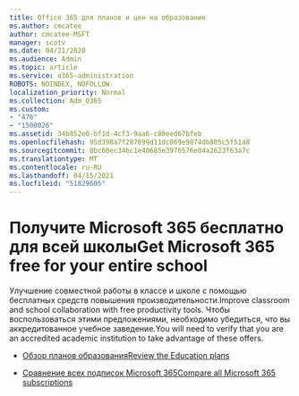 ```yaml
---
title: Office 365 для планов и цен на образование
ms.author: cmcatee
author: cmcatee-MSFT
manager: scotv
ms.date: 04/21/2020
ms.audience: Admin
ms.topic: article
ms.service: o365-administration
ROBOTS: NOINDEX, NOFOLLOW
localization_priority: Normal
ms.collection: Adm_O365
ms.custom:
- "476"
- "1500026"
ms.assetid: 34b852e0-bf1d-4cf3-9aa6-c80eed67bfeb
ms.openlocfilehash: 95d398a7f287899d11dc069e9874db805c5f51a8
ms.sourcegitcommit: 8bc60ec34bc1e40685e3976576e04a2623f63a7c
ms.translationtype: MT
ms.contentlocale: ru-RU
ms.lasthandoff: 04/15/2021
ms.locfileid: "51829605"
---
```

# <a name="get-microsoft-365-free-for-your-entire-school"></a><span data-ttu-id="f5f3c-102">Получите Microsoft 365 бесплатно для всей школы</span><span class="sxs-lookup"><span data-stu-id="f5f3c-102">Get Microsoft 365 free for your entire school</span></span>

<span data-ttu-id="f5f3c-103">Улучшение совместной работы в классе и школе с помощью бесплатных средств повышения производительности.</span><span class="sxs-lookup"><span data-stu-id="f5f3c-103">Improve classroom and school collaboration with free productivity tools.</span></span> <span data-ttu-id="f5f3c-104">Чтобы воспользоваться этими предложениями, необходимо убедиться, что вы аккредитованное учебное заведение.</span><span class="sxs-lookup"><span data-stu-id="f5f3c-104">You will need to verify that you are an accredited academic institution to take advantage of these offers.</span></span>
  
- [<span data-ttu-id="f5f3c-105">Обзор планов образования</span><span class="sxs-lookup"><span data-stu-id="f5f3c-105">Review the Education plans</span></span>](https://products.office.com/academic/compare-office-365-education-plans)

- [<span data-ttu-id="f5f3c-106">Сравнение всех подписок Microsoft 365</span><span class="sxs-lookup"><span data-stu-id="f5f3c-106">Compare all Microsoft 365 subscriptions</span></span>](https://products.office.com/business/compare-more-office-365-for-business-plans)